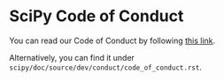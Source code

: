 SciPy Code of Conduct
======

You can read our Code of Conduct by following [this link](../main/doc/source/dev/conduct/code_of_conduct.rst). 


Alternatively, you can find it under `scipy/doc/source/dev/conduct/code_of_conduct.rst`. 

